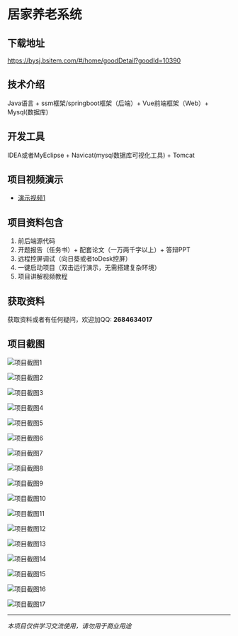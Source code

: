 # 居家养老系统

## 下载地址
https://bysj.bsitem.com/#/home/goodDetail?goodId=10390

## 技术介绍
Java语言 + ssm框架/springboot框架（后端）+ Vue前端框架（Web）+ Mysql(数据库)

## 开发工具
IDEA或者MyEclipse + Navicat(mysql数据库可视化工具) + Tomcat

## 项目视频演示
- [演示视频1](https://graduation-images.oss-cn-beijing.aliyuncs.com/videos/828%E5%A5%97ssm%E5%BD%95%E5%83%8F/10390_ssm234%E5%B1%85%E5%AE%B6%E5%85%BB%E8%80%81%E7%B3%BB%E7%BB%9F%2Bvue%E5%BD%95%E5%83%8F.mp4)

## 项目资料包含
1. 前后端源代码
2. 开题报告（任务书）+ 配套论文（一万两千字以上）+ 答辩PPT
3. 远程控屏调试（向日葵或者toDesk控屏）
4. 一键启动项目（双击运行演示，无需搭建复杂环境）
5. 项目讲解视频教程

## 获取资料
获取资料或者有任何疑问，欢迎加QQ: **2684634017**

## 项目截图
![项目截图1](https://graduation-images.oss-cn-beijing.aliyuncs.com/图片/10390/毕设论坛项目主图.jpg)

![项目截图2](https://graduation-images.oss-cn-beijing.aliyuncs.com/图片/10390/1.png)

![项目截图3](https://graduation-images.oss-cn-beijing.aliyuncs.com/图片/10390/2.png)

![项目截图4](https://graduation-images.oss-cn-beijing.aliyuncs.com/图片/10390/3.png)

![项目截图5](https://graduation-images.oss-cn-beijing.aliyuncs.com/图片/10390/4.png)

![项目截图6](https://graduation-images.oss-cn-beijing.aliyuncs.com/图片/10390/5.png)

![项目截图7](https://graduation-images.oss-cn-beijing.aliyuncs.com/图片/10390/6.png)

![项目截图8](https://graduation-images.oss-cn-beijing.aliyuncs.com/图片/10390/7.png)

![项目截图9](https://graduation-images.oss-cn-beijing.aliyuncs.com/图片/10390/8.png)

![项目截图10](https://graduation-images.oss-cn-beijing.aliyuncs.com/图片/10390/9.png)

![项目截图11](https://graduation-images.oss-cn-beijing.aliyuncs.com/图片/10390/10.png)

![项目截图12](https://graduation-images.oss-cn-beijing.aliyuncs.com/图片/10390/11.png)

![项目截图13](https://graduation-images.oss-cn-beijing.aliyuncs.com/图片/10390/12.png)

![项目截图14](https://graduation-images.oss-cn-beijing.aliyuncs.com/图片/10390/13.png)

![项目截图15](https://graduation-images.oss-cn-beijing.aliyuncs.com/图片/10390/14.png)

![项目截图16](https://graduation-images.oss-cn-beijing.aliyuncs.com/图片/10390/15.png)

![项目截图17](https://graduation-images.oss-cn-beijing.aliyuncs.com/图片/10390/16.png)

---
*本项目仅供学习交流使用，请勿用于商业用途*
